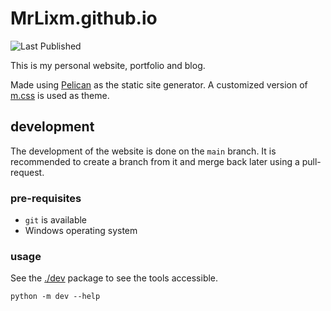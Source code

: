 # MrLixm.github.io

![Last Published](https://img.shields.io/github/last-commit/MrLixm/MrLixm.github.io/main?label=Last%20Published)

This is my personal website, portfolio and blog.

Made using [Pelican](<https://blog.getpelican.com/>) as the static site
generator.
A customized version of [m.css](https://mcss.mosra.cz/>) is used as theme.

## development

The development of the website is done on the `main` branch. It is recommended
to create a branch from it and merge back later using a pull-request.

### pre-requisites

- `git` is available
- Windows operating system

### usage

See the [./dev](./dev) package to see the tools accessible.

```shell
python -m dev --help
```